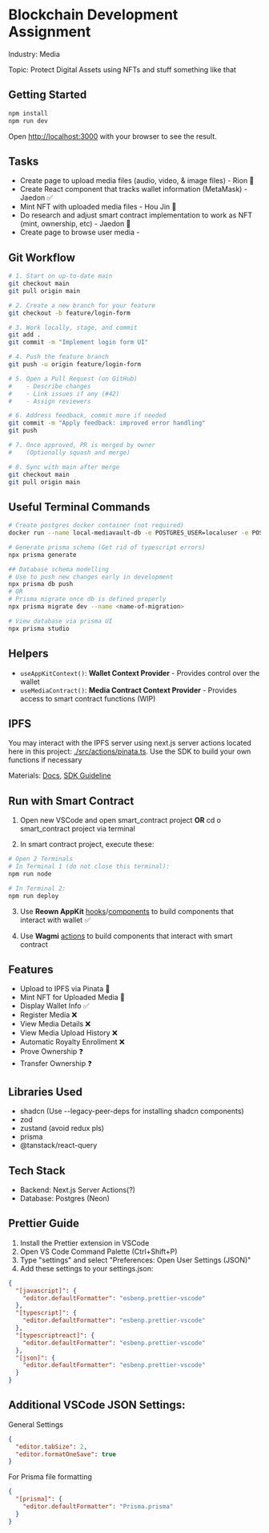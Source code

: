 # Blockchain Development Assignment

Industry: Media

Topic: Protect Digital Assets using NFTs and stuff something like that

## Getting Started

```bash
npm install
npm run dev
```

Open [http://localhost:3000](http://localhost:3000) with your browser to see the result.

## Tasks

- Create page to upload media files (audio, video, & image files) - Rion 🔨
- Create React component that tracks wallet information (MetaMask) - Jaedon ✅
- Mint NFT with uploaded media files - Hou Jin 🔨
- Do research and adjust smart contract implementation to work as NFT (mint, ownership, etc) - Jaedon 🔨
- Create page to browse user media - 

## Git Workflow

```bash
# 1. Start on up-to-date main
git checkout main
git pull origin main

# 2. Create a new branch for your feature
git checkout -b feature/login-form

# 3. Work locally, stage, and commit
git add .
git commit -m "Implement login form UI"

# 4. Push the feature branch
git push -u origin feature/login-form

# 5. Open a Pull Request (on GitHub)
#    - Describe changes
#    - Link issues if any (#42)
#    - Assign reviewers

# 6. Address feedback, commit more if needed
git commit -m "Apply feedback: improved error handling"
git push

# 7. Once approved, PR is merged by owner
#    (Optionally squash and merge)

# 8. Sync with main after merge
git checkout main
git pull origin main
```

## Useful Terminal Commands

```bash
# Create postgres docker container (not required)
docker run --name local-mediavault-db -e POSTGRES_USER=localuser -e POSTGRES_PASSWORD=localpass -e POSTGRES_DB=localdb -p 5432:5432 -d postgres

# Generate prisma schema (Get rid of typescript errors)
npx prisma generate

## Database schema modelling
# Use to push new changes early in development
npx prisma db push
# OR
# Prisma migrate once db is defined properly
npx prisma migrate dev --name <name-of-migration>

# View database via prisma UI
npx prisma studio

```

## Helpers

- `useAppKitContext()`: **Wallet Context Provider** - Provides control over the wallet
- `useMediaContract()`: **Media Contract Context Provider** - Provides access to smart contract functions (WIP)

## IPFS

You may interact with the IPFS server using next.js server actions located here in this project: [./src/actions/pinata.ts](./src/actions/pinata.ts).  Use the SDK to build your own functions if necessary

Materials: [Docs](https://docs.pinata.cloud/quickstart), [SDK Guideline](https://docs.pinata.cloud/sdk/getting-started)

## Run with Smart Contract

1. Open new VSCode and open smart_contract project **OR** cd o smart_contract project via terminal

2. In smart contract project, execute these:

```bash
# Open 2 Terminals
# In Terminal 1 (do not close this terminal):
npm run node

# In Terminal 2:
npm run deploy
```

3. Use **Reown AppKit** [hooks](https://docs.reown.com/appkit/next/core/hooks#hooks)/[components](https://docs.reown.com/appkit/next/core/components) to build components that interact with wallet ✅

4. Use **Wagmi** [actions](https://wagmi.sh/core/api/actions) to build components that interact with smart contract

## Features

- Upload to IPFS via Pinata 🔨
- Mint NFT for Uploaded Media 🔨
- Display Wallet Info ✅
- Register Media ❌
- View Media Details ❌
- View Media Upload History ❌
- Automatic Royalty Enrollment ❌
- Prove Ownership ❓
- Transfer Ownership ❓

## Libraries Used

- shadcn (Use --legacy-peer-deps for installing shadcn components)
- zod
- zustand (avoid redux pls)
- prisma
- @tanstack/react-query

## Tech Stack

- Backend: Next.js Server Actions(?)
- Database: Postgres (Neon)

## Prettier Guide

1. Install the Prettier extension in VSCode
2. Open VS Code Command Palette (Ctrl+Shift+P)
3. Type "settings" and select "Preferences: Open User Settings (JSON)"
4. Add these settings to your settings.json:

```json
{
  "[javascript]": {
    "editor.defaultFormatter": "esbenp.prettier-vscode"
  },
  "[typescript]": {
    "editor.defaultFormatter": "esbenp.prettier-vscode"
  },
  "[typescriptreact]": {
    "editor.defaultFormatter": "esbenp.prettier-vscode"
  },
  "[json]": {
    "editor.defaultFormatter": "esbenp.prettier-vscode"
  }
}
```

## Additional VSCode JSON Settings:

General Settings

```json
{
  "editor.tabSize": 2,
  "editor.formatOneSave": true
}
```

For Prisma file formatting

```json
{
  "[prisma]": {
    "editor.defaultFormatter": "Prisma.prisma"
  }
}
```
